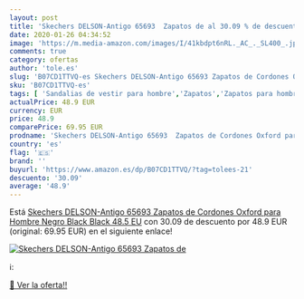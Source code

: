```yaml
---
layout: post
title: 'Skechers DELSON-Antigo 65693  Zapatos de al 30.09 % de descuento'
date: 2020-01-26 04:34:52
image: 'https://m.media-amazon.com/images/I/41kbdpt6nRL._AC_._SL400_.jpg'
comments: true
category: ofertas
author: 'tole.es'
slug: 'B07CD1TTVQ-es Skechers DELSON-Antigo 65693 Zapatos de Cordones Oxford...'
sku: 'B07CD1TTVQ-es'
tags: [ 'Sandalias de vestir para hombre','Zapatos','Zapatos para hombre','Zapatos y complementos','zapatos', ]
actualPrice: 48.9 EUR
currency: EUR
price: 48.9
comparePrice: 69.95 EUR
prodname: 'Skechers DELSON-Antigo 65693  Zapatos de Cordones Oxford para Hombre  Negro  Black Black   48.5 EU'
country: 'es'
flag: '🇪🇸'
brand: ''
buyurl: 'https://www.amazon.es/dp/B07CD1TTVQ/?tag=tolees-21'
descuento: '30.09'
average: '48.9'
---
```


Está [Skechers DELSON-Antigo 65693  Zapatos de Cordones Oxford para Hombre  Negro  Black Black   48.5 EU](https://www.amazon.es/dp/B07CD1TTVQ/?tag=tolees-21) con 30.09 de descuento por 48.9 EUR (original: 69.95 EUR) en el siguiente enlace!

[![Skechers DELSON-Antigo 65693  Zapatos de](https://m.media-amazon.com/images/I/41kbdpt6nRL._AC_._SL400_.jpg)](https://www.amazon.es/dp/B07CD1TTVQ/?tag=tolees-21)

ℹ️:


[🛒 Ver la oferta!!](https://www.amazon.es/dp/B07CD1TTVQ/?tag=tolees-21)
